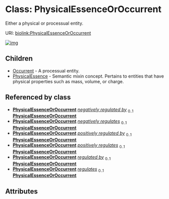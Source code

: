
# Class: PhysicalEssenceOrOccurrent


Either a physical or processual entity.

URI: [biolink:PhysicalEssenceOrOccurrent](https://w3id.org/biolink/vocab/PhysicalEssenceOrOccurrent)


[![img](https://yuml.me/diagram/nofunky;dir:TB/class/[PhysicalEssenceOrOccurrent]^-[PhysicalEssence],[PhysicalEssenceOrOccurrent]^-[Occurrent],[PhysicalEssence],[Occurrent])](https://yuml.me/diagram/nofunky;dir:TB/class/[PhysicalEssenceOrOccurrent]^-[PhysicalEssence],[PhysicalEssenceOrOccurrent]^-[Occurrent],[PhysicalEssence],[Occurrent])

## Children

 * [Occurrent](Occurrent.md) - A processual entity.
 * [PhysicalEssence](PhysicalEssence.md) - Semantic mixin concept.  Pertains to entities that have physical properties such as mass, volume, or charge.

## Referenced by class

 *  **[PhysicalEssenceOrOccurrent](PhysicalEssenceOrOccurrent.md)** *[negatively regulated by](negatively_regulated_by.md)*  <sub>0..1</sub>  **[PhysicalEssenceOrOccurrent](PhysicalEssenceOrOccurrent.md)**
 *  **[PhysicalEssenceOrOccurrent](PhysicalEssenceOrOccurrent.md)** *[negatively regulates](negatively_regulates.md)*  <sub>0..1</sub>  **[PhysicalEssenceOrOccurrent](PhysicalEssenceOrOccurrent.md)**
 *  **[PhysicalEssenceOrOccurrent](PhysicalEssenceOrOccurrent.md)** *[positively regulated by](positively_regulated_by.md)*  <sub>0..1</sub>  **[PhysicalEssenceOrOccurrent](PhysicalEssenceOrOccurrent.md)**
 *  **[PhysicalEssenceOrOccurrent](PhysicalEssenceOrOccurrent.md)** *[positively regulates](positively_regulates.md)*  <sub>0..1</sub>  **[PhysicalEssenceOrOccurrent](PhysicalEssenceOrOccurrent.md)**
 *  **[PhysicalEssenceOrOccurrent](PhysicalEssenceOrOccurrent.md)** *[regulated by](regulated_by.md)*  <sub>0..1</sub>  **[PhysicalEssenceOrOccurrent](PhysicalEssenceOrOccurrent.md)**
 *  **[PhysicalEssenceOrOccurrent](PhysicalEssenceOrOccurrent.md)** *[regulates](regulates.md)*  <sub>0..1</sub>  **[PhysicalEssenceOrOccurrent](PhysicalEssenceOrOccurrent.md)**

## Attributes

